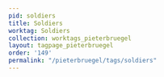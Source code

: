 ```yaml
---
pid: soldiers
title: Soldiers
worktag: Soldiers
collection: worktags_pieterbruegel
layout: tagpage_pieterbruegel
order: '149'
permalink: "/pieterbruegel/tags/soldiers"
---
```

